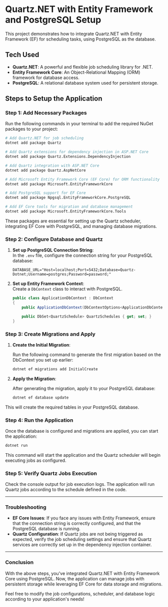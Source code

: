 # Quartz.NET with Entity Framework and PostgreSQL Setup

This project demonstrates how to integrate Quartz.NET with Entity Framework (EF) for scheduling tasks, using PostgreSQL as the database.

## Tech Used

- **Quartz.NET**: A powerful and flexible job scheduling library for .NET.
- **Entity Framework Core**: An Object-Relational Mapping (ORM) framework for database access.
- **PostgreSQL**: A relational database system used for persistent storage.

## Steps to Setup the Application

### Step 1: Add Necessary Packages

Run the following commands in your terminal to add the required NuGet packages to your project:

```bash
# Add Quartz.NET for job scheduling
dotnet add package Quartz

# Add Quartz extensions for dependency injection in ASP.NET Core
dotnet add package Quartz.Extensions.DependencyInjection

# Add Quartz integration with ASP.NET Core
dotnet add package Quartz.AspNetCore

# Add Microsoft Entity Framework Core (EF Core) for ORM functionality
dotnet add package Microsoft.EntityFrameworkCore

# Add PostgreSQL support for EF Core
dotnet add package Npgsql.EntityFrameworkCore.PostgreSQL

# Add EF Core tools for migration and database management
dotnet add package Microsoft.EntityFrameworkCore.Tools
```

These packages are essential for setting up the Quartz scheduler, integrating EF Core with PostgreSQL, and managing database migrations.

### Step 2: Configure Database and Quartz

1. **Set up PostgreSQL Connection String**:  
   In the `.env` file, configure the connection string for your PostgreSQL database:

   ```dotenv
   DATABASE_URL="Host=localhost;Port=5432;Database=Quartz-Dotnet;Username=postgres;Password=password;"

   ```

2. **Set up Entity Framework Context**:  
   Create a `DbContext` class to interact with PostgreSQL.

   ```csharp
   public class ApplicationDbContext : DbContext
   {
       public ApplicationDbContext(DbContextOptions<ApplicationDbContext> options) : base(options) { }

       public DbSet<QuartzSchedule> QuartzSchedules { get; set; }
   }
   ```

### Step 3: Create Migrations and Apply

1. **Create the Initial Migration**:

   Run the following command to generate the first migration based on the DbContext you set up earlier:

   ```bash
   dotnet ef migrations add InitialCreate
   ```

2. **Apply the Migration**:

   After generating the migration, apply it to your PostgreSQL database:

   ```bash
   dotnet ef database update
   ```

This will create the required tables in your PostgreSQL database.

### Step 4: Run the Application

Once the database is configured and migrations are applied, you can start the application:

```bash
dotnet run
```

This command will start the application and the Quartz scheduler will begin executing jobs as configured.

### Step 5: Verify Quartz Jobs Execution

Check the console output for job execution logs. The application will run Quartz jobs according to the schedule defined in the code.

---

### Troubleshooting

- **EF Core Issues**: If you face any issues with Entity Framework, ensure that the connection string is correctly configured, and that the PostgreSQL database is running.
- **Quartz Configuration**: If Quartz jobs are not being triggered as expected, verify the job scheduling settings and ensure that Quartz services are correctly set up in the dependency injection container.

---

### Conclusion

With the above steps, you've integrated Quartz.NET with Entity Framework Core using PostgreSQL. Now, the application can manage jobs with persistent storage while leveraging EF Core for data storage and migrations.

Feel free to modify the job configurations, scheduler, and database logic according to your application's needs!
